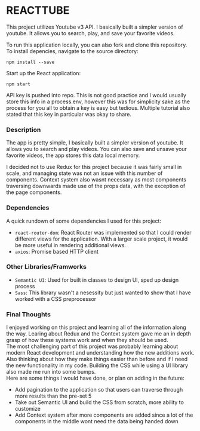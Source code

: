 # REACTTUBE

This project utilizes Youtube v3 API. I basically built a simpler version of youtube. It allows you to search, play, and save your favorite videos.
<br />

To run this application locally, you can also fork and clone this repository.
<br />
To install depencies, navigate to the source directory:

```
npm install --save
```

Start up the React application:

```
npm start
```

API key is pushed into repo. This is not good practice and I would usually store this info in a process.env, however this was for simplicity sake as the process for you all to obtain a key is easy but tedious. Multiple tutorial also stated that this key in particular was okay to share.

### Description

The app is pretty simple, I basically built a simpler version of youtube. It allows you to search and play videos. You can also save and unsave your favorite videos, the app stores this data local memory.

I decided not to use Redux for this project because it was fairly small in scale, and managing state was not an issue with this number of components. Context system also wasnt necessary as most components traversing downwards made use of the props data, with the exception of the page components.

### Dependencies

A quick rundown of some dependencies I used for this project:

- `react-router-dom`: React Router was implemented so that I could render different views for the application. With a larger scale project, it would be more useful in rendering additional views.
- `axios`: Promise based HTTP client

### Other Libraries/Framworks

- `Semantic UI`: Used for built in classes to design UI, sped up design process
- `Sass`: This library wasn't a nesessity but just wanted to show that I have worked with a CSS preprocessor

### Final Thoughts

I enjoyed working on this project and learning all of the information along the way. Learing about Redux and the Context system gave me an in depth grasp of how these systems work and when they should be used.
<br />
The most challenging part of this project was probably learning about modern React development and understanding how the new additions work. Also thinking about how they make things easier than before and if I need the new functionality in my code. Building the CSS while using a UI library also made me run into some bumps.
<br />
Here are some things I would have done, or plan on adding in the future:

- Add pagination to the application so that users can traverse through more results than the pre-set 5
- Take out Semantic UI and build the CSS from scratch, more ability to customize
- Add Context system after more components are added since a lot of the components in the middle wont need the data being handed down
